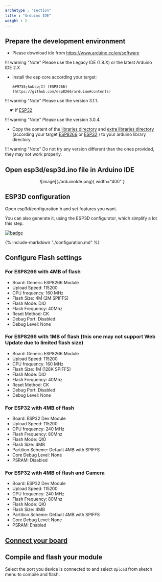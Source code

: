 ```yaml
---
archetype : "section"
title : "Arduino IDE"
weight : 2
---
```


## Prepare the development environment
* Please download ide from https://www.arduino.cc/en/software

!!! warning "Note"
      Please use the Legacy IDE (1.8.X) or the latest Arduino IDE 2.X 



* Install the esp core according your target:    

      &#9755;&nbsp;If [ESP8266](https://github.com/esp8266/arduino#contents)

!!! warning "Note"
      Please use the version 3.1.1. 
   
   &nbsp;&nbsp;&nbsp;&nbsp;&#9755;&nbsp;If [ESP32](https://docs.espressif.com/projects/arduino-esp32/en/latest/installing.html)

!!! warning "Note"
      Please use the version 3.0.4.


* Copy the content of the [libraries directory](https://github.com/luc-github/ESP3D/tree/3.0/libraries) and [extra libraries directory](https://github.com/luc-github/ESP3D/tree/3.0/extra-libraries) (according your target [ESP8266](https://github.com/luc-github/ESP3D/tree/3.0/extra-libraries/ESP8266) or [ESP32](https://github.com/luc-github/ESP3D/tree/3.0/extra-libraries/ESP32) ) to your arduino library directory

!!! warning "Note"
      Do not try any version different than the ones provided, they may not work properly. 


## Open esp3d/esp3d.ino file in Arduino IDE

<center>
![image](./arduinoIde.png){ width="400" }
</center>

## ESP3D configuration   

Open esp3d/configuration.h and set features you want.

You can also generate it, using the ESP3D configurator, which simplify a lot this step.   

[![badge](https://img.shields.io/badge/ESP3D-Configurator-red?plastic&logo=preact)](https://luc-github.github.io/)

{% include-markdown "./configuration.md" %}

## Configure Flash settings

### For ESP8266 with 4MB of flash

* Board: Generic ESP8266 Module
* Upload Speed:  115200
* CPU frequency: 160 MHz
* Flash Size:  4M (2M SPIFFS)
* Flash Mode: DIO
* Flash Frequency: 40Mhz
* Reset Method: CK
* Debug Port: Disabled
* Debug Level: None

### For ESP8266 with 1MB of flash (this one may not support Web Update due to limited flash size)

* Board: Generic ESP8266 Module
* Upload Speed:  115200
* CPU frequency: 160 MHz
* Flash Size:  1M (128K SPIFFS)
* Flash Mode: DIO
* Flash Frequency: 40Mhz
* Reset Method: CK
* Debug Port: Disabled
* Debug Level: None

### For ESP32 with 4MB of flash

* Board: ESP32 Dev Module
* Upload Speed:  115200
* CPU frequency: 240 MHz 
* Flash Frequency: 80Mhz
* Flash Mode: QIO
* Flash Size:  4MB
* Partition Scheme: Default 4MB with SPIFFS
* Core Debug Level: None
* PSRAM: Disabled

### For ESP32 with 4MB of flash and Camera

* Board: ESP32 Dev Module
* Upload Speed:  115200
* CPU frequency: 240 MHz 
* Flash Frequency: 80Mhz
* Flash Mode: QIO
* Flash Size:  4MB
* Partition Scheme: Default 4MB with SPIFFS
* Core Debug Level: None
* PSRAM: Enabled


## [Connect your board](/esp3d/v3.x/installation/#connect-your-board)

## Compile and flash your module

Select the port you device is connected to and select `Upload` from sketch menu to compile and flash.

